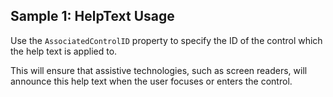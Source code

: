 ## Sample 1: HelpText Usage

Use the `AssociatedControlID` property to specify the ID of the control which the help text is applied to.

This will ensure that assistive technologies, such as screen readers, will announce this help text when the user focuses or enters the control.